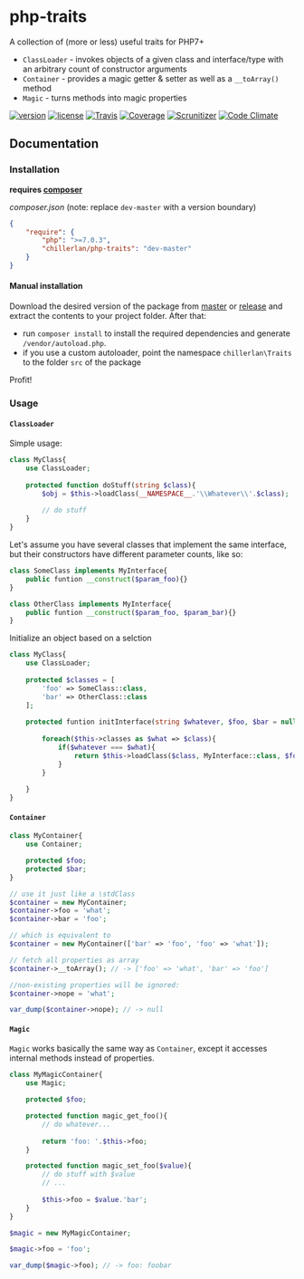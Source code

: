 # php-traits

A collection of (more or less) useful traits for PHP7+

- `ClassLoader` - invokes objects of a given class and interface/type with an arbitrary count of constructor arguments
- `Container` - provides a magic getter & setter as well as a `__toArray()` method
- `Magic` - turns methods into magic properties

[![version][packagist-badge]][packagist]
[![license][license-badge]][license]
[![Travis][travis-badge]][travis]
[![Coverage][coverage-badge]][coverage]
[![Scrunitizer][scrutinizer-badge]][scrutinizer]
[![Code Climate][codeclimate-badge]][codeclimate]

[packagist-badge]: https://img.shields.io/packagist/v/chillerlan/php-traits.svg
[packagist]: https://packagist.org/packages/chillerlan/php-traits
[license-badge]: https://img.shields.io/packagist/l/chillerlan/php-traits.svg
[license]: https://github.com/codemasher/php-traits/blob/master/LICENSE
[travis-badge]: https://img.shields.io/travis/codemasher/php-traits.svg
[travis]: https://travis-ci.org/codemasher/php-traits
[coverage-badge]: https://img.shields.io/codecov/c/github/codemasher/php-traits.svg
[coverage]: https://codecov.io/github/codemasher/php-traits
[scrutinizer-badge]: https://img.shields.io/scrutinizer/g/codemasher/php-traits.svg
[scrutinizer]: https://scrutinizer-ci.com/g/codemasher/php-traits
[codeclimate-badge]: https://img.shields.io/codeclimate/github/codemasher/php-traits.svg
[codeclimate]: https://codeclimate.com/github/codemasher/php-traits

## Documentation

### Installation
**requires [composer](https://getcomposer.org)**

*composer.json* (note: replace `dev-master` with a version boundary)
```json
{
	"require": {
		"php": ">=7.0.3",
		"chillerlan/php-traits": "dev-master"
	}
}
```

#### Manual installation
Download the desired version of the package from [master](https://github.com/codemasher/php-traits/archive/master.zip) or 
[release](https://github.com/codemasher/php-traits/releases) and extract the contents to your project folder.  After that:
- run `composer install` to install the required dependencies and generate `/vendor/autoload.php`.
- if you use a custom autoloader, point the namespace `chillerlan\Traits` to the folder `src` of the package 

Profit!

### Usage

#### `ClassLoader`
Simple usage:
```php
class MyClass{
	use ClassLoader;
	
	protected function doStuff(string $class){
		$obj = $this->loadClass(__NAMESPACE__.'\\Whatever\\'.$class);
		
		// do stuff
	}
}
```

Let's assume you have several classes that implement the same interface, but their constructors have different parameter counts, like so:
```php
class SomeClass implements MyInterface{
	public funtion __construct($param_foo){}
}

class OtherClass implements MyInterface{
	public funtion __construct($param_foo, $param_bar){}
}
```

Initialize an object based on a selction

```php
class MyClass{
	use ClassLoader;
	
	protected $classes = [
		'foo' => SomeClass::class, 
		'bar' => OtherClass::class
	];
	
	protected funtion initInterface(string $whatever, $foo, $bar = null):MyInterface{
	
		foreach($this->classes as $what => $class){
			if($whatever === $what){
				return $this->loadClass($class, MyInterface::class, $foo, $bar);
			}
		}
	
	}
}
```


#### `Container`
```php
class MyContainer{
	use Container;

	protected $foo;
	protected $bar;
}
```

```php
// use it just like a \stdClass
$container = new MyContainer;
$container->foo = 'what';
$container->bar = 'foo';

// which is equivalent to 
$container = new MyContainer(['bar' => 'foo', 'foo' => 'what']);

// fetch all properties as array
$container->__toArray(); // -> ['foo' => 'what', 'bar' => 'foo']

//non-existing properties will be ignored:
$container->nope = 'what';

var_dump($container->nope); // -> null
```


#### `Magic`
`Magic` works basically the same way as `Container`, except it accesses internal methods instead of properties.
```php
class MyMagicContainer{
	use Magic;

	protected $foo;

	protected function magic_get_foo(){
		// do whatever...
		
		return 'foo: '.$this->foo;
	}

	protected function magic_set_foo($value){
		// do stuff with $value
		// ...
		
		$this->foo = $value.'bar';
	}
}
```

```php
$magic = new MyMagicContainer;

$magic->foo = 'foo';

var_dump($magic->foo); // -> foo: foobar

```

